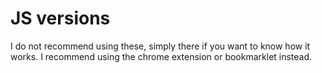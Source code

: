 # JS versions

I do not recommend using these, simply there if you want to know how it works. I recommend using the chrome extension or bookmarklet instead.
